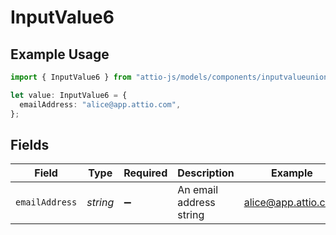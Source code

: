 # InputValue6

## Example Usage

```typescript
import { InputValue6 } from "attio-js/models/components/inputvalueunion.js";

let value: InputValue6 = {
  emailAddress: "alice@app.attio.com",
};
```

## Fields

| Field                   | Type                    | Required                | Description             | Example                 |
| ----------------------- | ----------------------- | ----------------------- | ----------------------- | ----------------------- |
| `emailAddress`          | *string*                | :heavy_minus_sign:      | An email address string | alice@app.attio.com     |